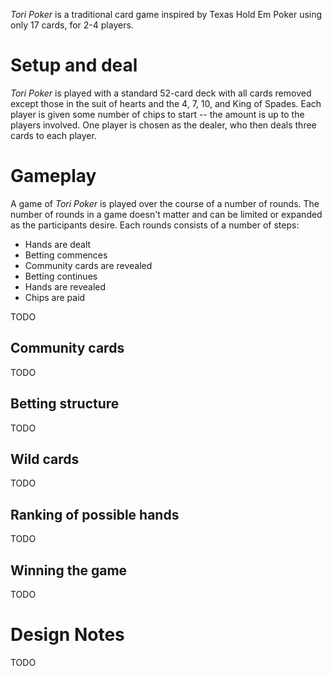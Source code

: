 *Tori Poker* is a traditional card game inspired by Texas Hold Em Poker using only 17 cards, for 2-4 players.  

Setup and deal
==============

*Tori Poker* is played with a standard 52-card deck with all cards removed except those in the suit of hearts and the 4, 7, 10, and King of Spades.  Each player is given some number of chips to start -- the amount is up to the players involved.  One player is chosen as the dealer, who then deals three cards to each player.

Gameplay
========

A game of *Tori Poker* is played over the course of a number of rounds.  The number of rounds in a game doesn't matter and can be limited or expanded as the participants desire.  Each rounds consists of a number of steps:

 * Hands are dealt
 * Betting commences
 * Community cards are revealed
 * Betting continues
 * Hands are revealed
 * Chips are paid

TODO

Community cards
---------------

TODO

Betting structure
-----------------

TODO

Wild cards
----------

TODO

Ranking of possible hands
-------------------------

TODO

Winning the game
----------------

TODO

Design Notes
============

TODO